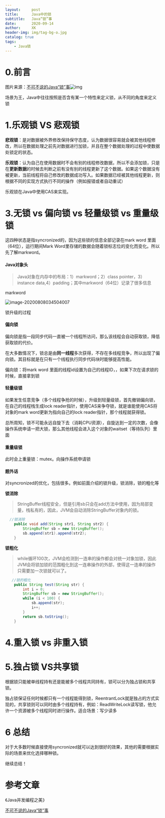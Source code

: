 ```yaml
---
layout:     post
title:      Java中的锁
subtitle:   Java“锁”事
date:       2020-09-14
author:     XK
header-img: img/tag-bg-o.jpg
catalog: true
tags:
    - Java锁
---
```




# 0.前言

图片来源：[不可不说的Java“锁”事](https://tech.meituan.com/2018/11/15/java-lock.html)![img](https://kaikaimd.oss-cn-beijing.aliyuncs.com/md/7f749fc8.png)



场景为王，Java中往往按照是否含有某一个特性来定义锁，从不同的角度来定义锁

# 1.乐观锁 VS 悲观锁

**悲观锁**：是对数据被外界修改保持保守态度，认为数据很容易就会被其他线程修改，所以在数据处理之前先对数据进行加锁，并且在整个数据处理的过程中使数据处锁定的状态。

**乐观锁**：认为自己在使用数据时不会有别的线程修改数据，所以不会添加锁，只是在**更新数据**的时候去判断之前有没有别的线程更新了这个数据。如果这个数据没有被更新，当前线程将自己修改的数据成功写入。如果数据已经被其他线程更新，则根据不同的实现方式执行不同的操作（例如报错或者自动重试）

乐观锁在Java中使用CAS来实现。

# 3.无锁 vs 偏向锁 vs 轻量级锁 vs 重量级锁

这四种状态是指syncronized的，因为这些锁的信息全部记录在mark word 里面（64位），运行期间Mark Word里存储的数据会随着锁标志位的变化而变化。所以先了解markword。

#### Java对象头

> Java对象在内存中的布局：1）markword；2）class pointer，3）instance data,4）padding；其中markword（64位）记录了很多信息

markword

<img src="https://kaikaimd.oss-cn-beijing.aliyuncs.com/md/image-20200808034504007.png" alt="image-20200808034504007"  />

锁升级的过程

#### 偏向锁

偏向锁是指一段同步代码一直被一个线程所访问，那么该线程会自动获取锁，降低获取锁的代价。

在大多数情况下，锁总是由**同一线程**多次获得，不存在多线程竞争，所以出现了偏向锁。其目标就是在只有一个线程执行同步代码块时能够提高性能。

偏向锁：将mark word 里面的线程id设置为自己的线程ID，，如果下次在请求锁的时候，直接拿到锁

#### 轻量级锁

如果发生任意竞争（多个线程争抢的时候），升级到轻量级锁，首先撤销偏向锁，在自己的线程栈生成lock reader指针，使用CAS来争夺锁，就是谁能使用CAS将对象的mark word更新为指向自己的lock reader指针，那个线程就获得锁。

总所周知，锁不可能永远自旋下去（消耗CPU资源），自旋达到一定的次数，会像操作系统申请一把大锁，那么其他线程会进入这个对象的waitset（等待队列）里面

#### 重量级锁

此时会上重量锁：mutex。向操作系统申请锁

#### 题外话

对syncronized的优化，包括很多。例如前面介绍的锁升级，锁消除，锁的粗化等

**锁消除**

> StringBuffer线程安全，但是引用sb只会在add方法中使用，因为局部变量，栈私有的，因此，JVM会自动消除StringBuffer对象内的锁。

```java
  //锁消除
    public void add(String str1, String str2) {
        StringBuffer sb = new StringBuffer();
        sb.append(str1).append(str2);
    }
```

**锁粗化**

> while循环100次，JVM会检测到一连串的操作都会对统一对象加锁，因此JVM会将锁加锁的范围粗化到这一连串操作的外部，使得这一连串的操作只需要加一次锁就可以了。

```java 
   //锁的粗化
    public String test(String str) {
        int i = 0;
        StringBuffer sb = new StringBuffer();
        while (i < 100) {
            sb.append(str);
            i++;
        }
        return sb.toString();
    }
```



# 4.重入锁 vs 非重入锁

# 5.独占锁 VS共享锁

根据锁只能被单线程持有还是能被多个线程共同持有，锁可以分为独占锁和共享锁。

独占锁保证任何时候都只有一个线程能得到锁，ReentrantLock就是独占的方式实现的，共享锁则可以同时由多个线程持有，例如：ReadWriteLock读写锁，他允许一个资源被多个线程同时进行操作。适合场景：写少读多



# 6 总结

对于大多数时候直接使用syncronized就可以达到很好的效果，其他的需要根据实际的场景来优化选择哪种锁。

继续总结！



# 参考文章

《Java并发编程之美》

[不可不说的Java“锁”事](https://tech.meituan.com/2018/11/15/java-lock.html)